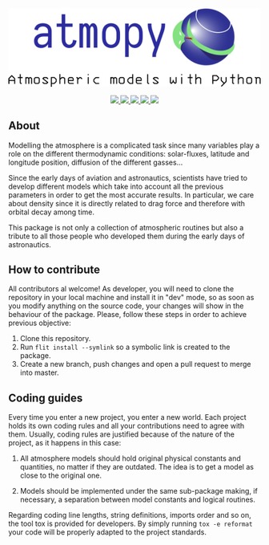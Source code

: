 <p align="center">
    <img src="docs/source/_static/logo.png">
</p>
<p align="center">
    <a href="https://github.com/jorgepiloto/atmopy" alt="atmopy">
        <img src="https://img.shields.io/badge/-atmopy%20%F0%9F%8C%8D-blue"/>
    </a>
    <a href="https://www.python.org" alt="python">
        <img src="https://img.shields.io/badge/Made%20with-Python-1f425f.svg"/>
    </a>
    <a href="https://github.com/jorgepiloto/amtmopy" alt="license">
        <img src="https://img.shields.io/github/license/jorgepiloto/atmopy"/>
    </a>
    <a href="https://travis-ci.com/jorgepiloto/atmopy" alt="travis">
        <img src="https://travis-ci.com/jorgepiloto/atmopy.svg?branch=master"/>
    </a>
    <a href="https://codecov.io/github/jorgepiloto/atmopy?branch=master" alt="codecov">
        <img src="https://img.shields.io/codecov/c/github/jorgepiloto/atmopy.svg"/>
    </a>
</p>


About
-----

Modelling the atmosphere is a complicated task since many variables play a role
on the different thermodynamic conditions: solar-fluxes, latitude and longitude
position, diffusion of the different gasses...

Since the early days of aviation and astronautics, scientists have tried to
develop different models which take into account all the previous parameters in
order to get the most accurate results. In particular, we care about density
since it is directly related to drag force and therefore with orbital decay
among time.

This package is not only a collection of atmospheric routines but also a tribute
to all those people who developed them during the early days of astronautics.


How to contribute
-----------------

All contributors al welcome! As developer, you will need to clone the repository
in your local machine and install it in "dev" mode, so as soon as you modify
anything on the source code, your changes will show in the behaviour of the
package. Please, follow these steps in order to achieve previous objective:

1. Clone this repository.
2. Run `flit install --symlink` so a symbolic link is created to the package.
3. Create a new branch, push changes and open a pull request to merge into
   master.


Coding guides
-------------

Every time you enter a new project, you enter a new world. Each project holds
its own coding rules and all your contributions need to agree with them.
Usually, coding rules are justified because of the nature of the project, as it
happens in this case:

1. All atmosphere models should hold original physical constants and quantities,
   no matter if they are outdated. The idea is to get a model as close to the
   original one.

2. Models should be implemented under the same sub-package making, if necessary,
   a separation between model constants and logical routines. 

Regarding coding line lengths, string definitions, imports order and so on, the
tool tox is provided for developers. By simply running `tox -e reformat` your
code will be properly adapted to the project standards.
